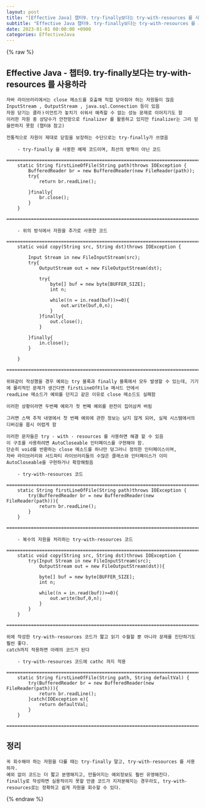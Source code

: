 ```yaml
---
layout: post
title: "[Effective Java] 챕터9. try-finally보다는 try-with-resources 를 사용하라"
subtitle: "Effective Java 챕터9. try-finally보다는 try-with-resources 를 사용하라"
date: 2023-01-01 00:00:00 +0900
categories: EffectiveJava
---
```

{% raw %}
## Effective Java - 챕터9. try-finally보다는 try-with-resources 를 사용하라  
  
	자바 라이브러리에서는 close 메소드를 호출해 직접 닫아줘야 하는 자원들이 많음  
	InputStream , OutputStream , java.sql.Connection 등이 있음  
	자원 닫기는 클라ㅏ이언트가 놓치기 쉬워서 예측할 수 없는 성능 문제로 이어지기도 함  
	이러한 자원 중 상당수가 안전망으로 finalizer 를 활용하고 있지만 finalizer는 그리 믿을만하지 못함 (챕터8 참고)  
  
	전통적으로 자원이 제대로 닫힘을 보장하는 수단으로는 try-finally가 쓰였음  
  
		- try-finally 을 사용한 예제 코드이며, 최선의 방책이 아닌 코드  
		=================================================================================================================  
		static String firstLineOfFile(String path)throws IOException {  
			BufferedReader br = new BufferedReader(new FileReader(path));  
			try{  
				return br.readLine();  
  
			}finally{  
				br.close();  
			}  
		}  
		=================================================================================================================  
  
		- 위의 방식에서 자원을 추가로 사용한 코드  
		=================================================================================================================  
		static void copy(String src, String dst)throws IOException {  
  
			Input Stream in new FileInputStream(src);  
			try{  
				OutputStream out = new FileOutputStream(dst);  
  
				try{  
					byte[] buf = new byte[BUFFER_SIZE];  
					int n;  
  
					while((n = in.read(buf))>=0){  
						out.write(buf,0,n);  
					}  
				}finally{  
					out.close();  
				}  
  
			}finally{  
				in.close();  
			}  
  
		}  
		=================================================================================================================  
  
	위와같이 작성했을 경우 예외는 try 블록과 finally 블록에서 모두 발생할 수 있는데, 기기에 물리적인 문제가 생긴다면 firstLineOfFile 메서드 안에서  
	readLine 메소드가 예외를 던지고 같은 이유로 close 메소드도 실패함  
  
	이러한 상황이라면 두번째 예외가 첫 번째 예외를 완전이 집어삼켜 버림  
  
	그러면 스택 추적 내영에서 첫 번째 예외에 관한 정보는 남지 않게 되어, 실제 시스템에서의 디버깅을 몹시 어렵게 함  
  
	이러한 문자들은 try - with - resources 를 사용하면 해결 할 수 있음  
	이 구조를 사용하려면 AutoCloseable 인터페이스를 구현해야 함.  
	단순히 void를 반환하는 close 메소드를 하나만 덩그러니 정의한 인터페이스이며,  
	자바 라이브러리와 서드파티 라이브러리들의 수많은 클래스와 인터페이스가 이미 AutoCloseable을 구현하거나 확장해줬음  
  
		- try-with-resources 코드  
		=================================================================================================================  
		static String firstLineOfFile(String path)throws IOException {  
			try(BufferedReader br = new BufferedReader(new FileReader(path))){  
				return br.readLine();  
			}  
		}  
		=================================================================================================================  
  
		- 복수의 자원을 처리하는 try-with-resources 코드  
		=================================================================================================================  
		static void copy(String src, String dst)throws IOException {  
			try(Input Stream in new FileInputStream(src);  
				OutputStream out = new FileOutputStream(dst)){  
  
				byte[] buf = new byte[BUFFER_SIZE];  
				int n;  
  
				while((n = in.read(buf))>=0){  
					out.write(buf,0,n);  
				}  
			}  
		}  
		=================================================================================================================  
  
	위에 작성한 try-with-resources 코드가 짧고 읽기 수월할 뿐 아니라 문제를 진단하기도 훨씬 좋다.  
	catch까지 적용하면 아래의 코드가 된다  
  
		- try-with-resources 코드에 cathc 까지 적용  
		=================================================================================================================  
		static String firstLineOfFile(String path, String defaultVal) {  
			try(BufferedReader br = new BufferedReader(new FileReader(path))){  
				return br.readLine();  
			}catch(IOException e){  
				return defaultVal;  
			}  
		}  
		=================================================================================================================  
  
## 정리  
	꼭 회수해야 하는 자원을 다룰 때는 try-finally 말고, try-with-resources 를 사용하자.  
	예외 없이 코드는 더 짧고 분명해지고, 만들어지는 예외정보도 훨씬 유영해진다.  
	finally로 작성하면 실용적이지 못할 만큼 코드가 지저분해지는 경우라도, try-with-resources로는 정확하고 쉽게 자원을 회수할 수 있다.  

{% endraw %}

